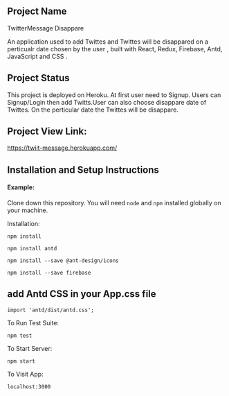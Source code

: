 ## Project Name 


TwitterMessage Disappare

An application used to add Twittes and Twittes will be disappared on a perticualr date chosen by the user , built with React, Redux, Firebase, Antd, JavaScript and CSS .

## Project Status


This project is deployed on Heroku. At first user need to Signup. Users can Signup/Login then add Twitts.User can also choose disappare date of Twittes. On the perticular date the Twittes will be disappare.

## Project View Link:

https://twiit-message.herokuapp.com/


## Installation and Setup Instructions

#### Example:  

Clone down this repository. You will need `node` and `npm` installed globally on your machine.  

Installation:

`npm install`  


`npm install antd`

`npm install --save @ant-design/icons`

`npm install --save firebase`


## add Antd CSS in your App.css file
`import 'antd/dist/antd.css';`

To Run Test Suite:  

`npm test`  


To Start Server:

`npm start`  



To Visit App:

`localhost:3000`  






